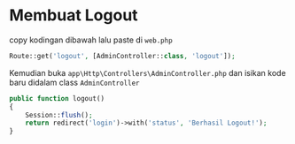 # Membuat Logout

copy kodingan dibawah lalu paste di `web.php`
```php
Route::get('logout', [AdminController::class, 'logout']);
```

Kemudian buka `app\Http\Controllers\AdminController.php` dan isikan kode baru didalam class `AdminController`

```php
public function logout()
{
    Session::flush();
    return redirect('login')->with('status', 'Berhasil Logout!');
}
```
